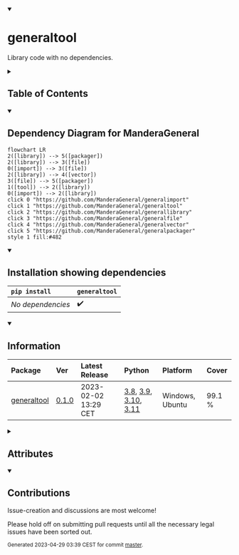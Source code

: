 <details open>
<summary><h1>generaltool</h1></summary>

Library code with no dependencies.

<details>
<summary><h2>Table of Contents</h2></summary>

<pre>
<a href='#generaltool'>generaltool</a>
├─ <a href='#Dependency-Diagram-for-ManderaGeneral'>Dependency Diagram for ManderaGeneral</a>
├─ <a href='#Installation-showing-dependencies'>Installation showing dependencies</a>
├─ <a href='#Information'>Information</a>
├─ <a href='#Attributes'>Attributes</a>
└─ <a href='#Contributions'>Contributions</a>
</pre>
</details>


<details open>
<summary><h2>Dependency Diagram for ManderaGeneral</h2></summary>

```mermaid
flowchart LR
2([library]) --> 5([packager])
2([library]) --> 3([file])
0([import]) --> 3([file])
2([library]) --> 4([vector])
3([file]) --> 5([packager])
1([tool]) --> 2([library])
0([import]) --> 2([library])
click 0 "https://github.com/ManderaGeneral/generalimport"
click 1 "https://github.com/ManderaGeneral/generaltool"
click 2 "https://github.com/ManderaGeneral/generallibrary"
click 3 "https://github.com/ManderaGeneral/generalfile"
click 4 "https://github.com/ManderaGeneral/generalvector"
click 5 "https://github.com/ManderaGeneral/generalpackager"
style 1 fill:#482
```
</details>


<details open>
<summary><h2>Installation showing dependencies</h2></summary>

| `pip install`     | `generaltool`   |
|:------------------|:----------------|
| *No dependencies* | ✔️              |
</details>


<details open>
<summary><h2>Information</h2></summary>

| Package                                                      | Ver                                            | Latest Release       | Python                                                                                                                                                                                                                                                 | Platform        | Cover   |
|:-------------------------------------------------------------|:-----------------------------------------------|:---------------------|:-------------------------------------------------------------------------------------------------------------------------------------------------------------------------------------------------------------------------------------------------------|:----------------|:--------|
| [generaltool](https://github.com/ManderaGeneral/generaltool) | [0.1.0](https://pypi.org/project/generaltool/) | 2023-02-02 13:29 CET | [3.8](https://www.python.org/downloads/release/python-380/), [3.9](https://www.python.org/downloads/release/python-390/), [3.10](https://www.python.org/downloads/release/python-3100/), [3.11](https://www.python.org/downloads/release/python-3110/) | Windows, Ubuntu | 99.1 %  |
</details>



<details>
<summary><h2>Attributes</h2></summary>

<pre>
<a href='https://github.com/ManderaGeneral/generaltool/blob/master/generaltool/__init__.py#L1'>Module: generaltool</a>
└─ <a href='https://github.com/ManderaGeneral/generaltool/blob/master/generaltool/enforce_literal.py#L23'>Function: enforce_literals</a>
</pre>
</details>


<details open>
<summary><h2>Contributions</h2></summary>

Issue-creation and discussions are most welcome!

Please hold off on submitting pull requests until all the necessary legal issues have been sorted out.
</details>



<sup>
Generated 2023-04-29 03:39 CEST for commit <a href='https://github.com/ManderaGeneral/generaltool/commit/master'>master</a>.
</sup>
</details>


